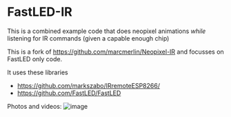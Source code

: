 FastLED-IR
===========
This is a combined example code that does neopixel animations _while_ listening for IR commands (given a capable enough chip)

This is a fork of https://github.com/marcmerlin/Neopixel-IR and focusses on FastLED only code.

It uses these libraries
- https://github.com/markszabo/IRremoteESP8266/
- https://github.com/FastLED/FastLED

Photos and videos:
![image](https://cloud.githubusercontent.com/assets/1369412/26763577/e6b234c4-4909-11e7-98cc-58e2bf450e3f.png)
